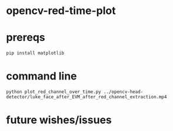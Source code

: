 # opencv-red-time-plot

# prereqs
`pip install matplotlib`

# command line
```python plot_red_channel_over_time.py ../opencv-head-detector/luke_face_after_EVM_after_red_channel_extraction.mp4```

# future wishes/issues

